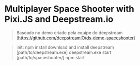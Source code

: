 # Multiplayer Space Shooter with Pixi.JS and Deepstream.io

> Baseado no demo criado pela equipe do deepstream (https://github.com/deepstreamIO/ds-demo-spaceshooter) 

> init:
>npm install
>download and install deepstream
>[path/to/deepstream.exe] deepstream.exe start
>[path/to/spaceshooter/] npm start